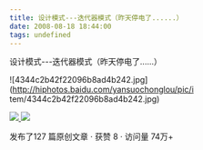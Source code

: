 ```yaml
---
title: 设计模式---迭代器模式（昨天停电了......）
date: 2008-08-18 18:44:00
tags: undefined
---
```

设计模式---迭代器模式（昨天停电了......）

![4344c2b42f22096b8ad4b242.jpg](http://hiphotos.baidu.com/yansuochonglou/pic/i
tem/4344c2b42f22096b8ad4b242.jpg)



[ ![](https://profile.csdnimg.cn/5/2/5/3_cuipengfei1)
![](https://g.csdnimg.cn/static/user-reg-year/1x/11.png)
](https://blog.csdn.net/cuipengfei1)



发布了127 篇原创文章  ·  获赞 8  ·  访问量 74万+

